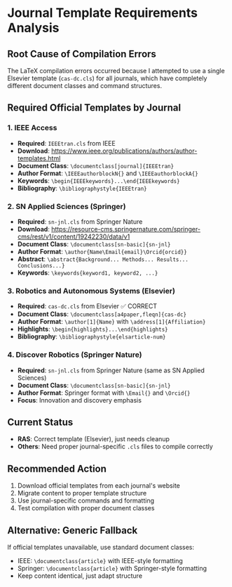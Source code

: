 # Journal Template Requirements Analysis

## Root Cause of Compilation Errors

The LaTeX compilation errors occurred because I attempted to use a single Elsevier template (`cas-dc.cls`) for all journals, which have completely different document classes and command structures.

## Required Official Templates by Journal

### 1. IEEE Access
- **Required**: `IEEEtran.cls` from IEEE
- **Download**: https://www.ieee.org/publications/authors/author-templates.html
- **Document Class**: `\documentclass[journal]{IEEEtran}`
- **Author Format**: `\IEEEauthorblockN{}` and `\IEEEauthorblockA{}`
- **Keywords**: `\begin{IEEEkeywords}...\end{IEEEkeywords}`
- **Bibliography**: `\bibliographystyle{IEEEtran}`

### 2. SN Applied Sciences (Springer)
- **Required**: `sn-jnl.cls` from Springer Nature
- **Download**: https://resource-cms.springernature.com/springer-cms/rest/v1/content/19242230/data/v1
- **Document Class**: `\documentclass[sn-basic]{sn-jnl}`
- **Author Format**: `\author{Name\Email{email}\Orcid{orcid}}`
- **Abstract**: `\abstract{Background... Methods... Results... Conclusions...}`
- **Keywords**: `\keywords{keyword1, keyword2, ...}`

### 3. Robotics and Autonomous Systems (Elsevier)
- **Required**: `cas-dc.cls` from Elsevier ✅ CORRECT
- **Document Class**: `\documentclass[a4paper,fleqn]{cas-dc}`
- **Author Format**: `\author[1]{Name}` with `\address[1]{Affiliation}`
- **Highlights**: `\begin{highlights}...\end{highlights}`
- **Bibliography**: `\bibliographystyle{elsarticle-num}`

### 4. Discover Robotics (Springer Nature)
- **Required**: `sn-jnl.cls` from Springer Nature (same as SN Applied Sciences)
- **Document Class**: `\documentclass[sn-basic]{sn-jnl}`
- **Author Format**: Springer format with `\Email{}` and `\Orcid{}`
- **Focus**: Innovation and discovery emphasis

## Current Status
- **RAS**: Correct template (Elsevier), just needs cleanup
- **Others**: Need proper journal-specific `.cls` files to compile correctly

## Recommended Action
1. Download official templates from each journal's website
2. Migrate content to proper template structure
3. Use journal-specific commands and formatting
4. Test compilation with proper document classes

## Alternative: Generic Fallback
If official templates unavailable, use standard document classes:
- IEEE: `\documentclass{article}` with IEEE-style formatting
- Springer: `\documentclass{article}` with Springer-style formatting
- Keep content identical, just adapt structure
